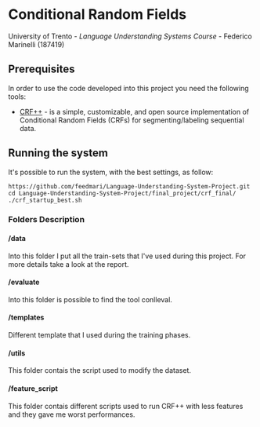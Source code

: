 # Conditional Random Fields

University of Trento - *Language Understanding Systems Course* - Federico Marinelli (187419)

## Prerequisites

In order to use the code developed into this project you need the following tools:

* [CRF++](https://taku910.github.io/crfpp/) - is a simple, customizable, and open source implementation of Conditional Random Fields (CRFs) for segmenting/labeling sequential data.

## Running the system

It's possible to run the system, with the best settings, as follow:
 ```
https://github.com/feedmari/Language-Understanding-System-Project.git
cd Language-Understanding-System-Project/final_project/crf_final/
./crf_startup_best.sh
```

### Folders Description

#### /data
 Into this folder I put all the train-sets that I've used during this project.  For more details take a look at the report.

#### /evaluate

Into this folder is possible to find the tool conlleval.

#### /templates

Different template that I used during the training phases.

#### /utils

This folder contais the script used to modify the dataset.

#### /feature_script
This folder contais different scripts used to run CRF++ with less features and they gave me worst performances.





